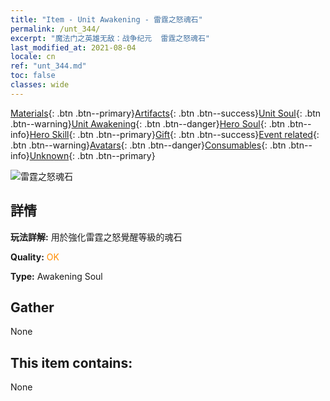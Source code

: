 ```yaml
---
title: "Item - Unit Awakening - 雷霆之怒魂石"
permalink: /unt_344/
excerpt: "魔法门之英雄无敌：战争纪元  雷霆之怒魂石"
last_modified_at: 2021-08-04
locale: cn
ref: "unt_344.md"
toc: false
classes: wide
---
```

 [Materials](/ItemsCN/){: .btn .btn--primary}[Artifacts](/ItemsCN/Artifacts/){: .btn .btn--success}[Unit Soul](/ItemsCN/UnitSoul/){: .btn .btn--warning}[Unit Awakening](/ItemsCN/UnitAwakening/){: .btn .btn--danger}[Hero Soul](/ItemsCN/HeroSoul/){: .btn .btn--info}[Hero Skill](/ItemsCN/HeroSkill/){: .btn .btn--primary}[Gift](/ItemsCN/Gift/){: .btn .btn--success}[Event related](/ItemsCN/Events/){: .btn .btn--warning}[Avatars](/ItemsCN/Avatars/){: .btn .btn--danger}[Consumables](/ItemsCN/Consumables/){: .btn .btn--info}[Unknown](/ItemsCN/Unknown/){: .btn .btn--primary}

 ![雷霆之怒魂石](/images/u/tia_leiyuansu.jpg)

## 詳情
 **玩法詳解:** 用於強化雷霆之怒覺醒等級的魂石

 **Quality:** <span style="color: #FF8C00">OK</span>

 **Type:** Awakening Soul

## Gather

  None

## This item contains:

  None

